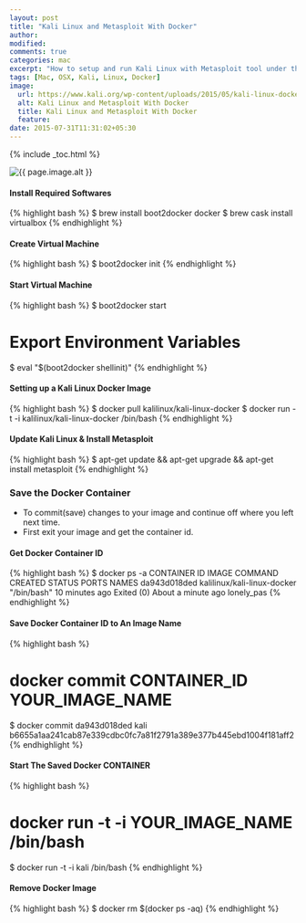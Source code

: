 ```yaml
---
layout: post
title: "Kali Linux and Metasploit With Docker"
author:
modified:
comments: true
categories: mac
excerpt: "How to setup and run Kali Linux with Metasploit tool under the Mac OS X"
tags: [Mac, OSX, Kali, Linux, Docker]
image:
  url: https://www.kali.org/wp-content/uploads/2015/05/kali-linux-docker-images-798x284.png
  alt: Kali Linux and Metasploit With Docker
  title: Kali Linux and Metasploit With Docker
  feature:
date: 2015-07-31T11:31:02+05:30
---
```


{% include _toc.html %}

<img src="{{ page.image.url }}" alt="{{ page.image.alt }}" title="{{ page.image.title }}">

#### Install Required Softwares
{% highlight bash %}
$ brew install boot2docker docker
$ brew cask install virtualbox
{% endhighlight %}

#### Create Virtual Machine
{% highlight bash %}
$ boot2docker init
{% endhighlight %}

#### Start Virtual Machine
{% highlight bash %}
$ boot2docker start
# Export Environment Variables
$ eval "$(boot2docker shellinit)"
{% endhighlight %}

#### Setting up a Kali Linux Docker Image
{% highlight bash %}
$ docker pull kalilinux/kali-linux-docker
$ docker run -t -i kalilinux/kali-linux-docker /bin/bash
{% endhighlight %}

#### Update Kali Linux & Install Metasploit
{% highlight bash %}
$ apt-get update && apt-get upgrade && apt-get install metasploit
{% endhighlight %}

### Save the Docker Container
* To commit(save) changes to your image and continue off where you left next time.
* First exit your image and get the container id.

#### Get Docker Container ID
{% highlight bash %}
$ docker ps -a
CONTAINER ID        IMAGE                         COMMAND             CREATED             STATUS                          PORTS               NAMES
da943d018ded        kalilinux/kali-linux-docker   "/bin/bash"         10 minutes ago      Exited (0) About a minute ago                       lonely_pas
{% endhighlight %}

#### Save Docker Container ID to An Image Name
{% highlight bash %}
# docker commit CONTAINER_ID YOUR_IMAGE_NAME
$ docker commit da943d018ded kali
b6655a1aa241cab87e339cdbc0fc7a81f2791a389e377b445ebd1004f181aff2
{% endhighlight %}

#### Start The Saved Docker CONTAINER
{% highlight bash %}
# docker run -t -i YOUR_IMAGE_NAME /bin/bash
$ docker run -t -i kali /bin/bash
{% endhighlight %}

#### Remove Docker Image
{% highlight bash %}
$ docker rm $(docker ps -aq)
{% endhighlight %}
